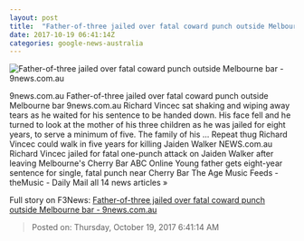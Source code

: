 ```yaml
---
layout: post
title:  "Father-of-three jailed over fatal coward punch outside Melbourne bar - 9news.com.au"
date: 2017-10-19 06:41:14Z
categories: google-news-australia
---
```


![Father-of-three jailed over fatal coward punch outside Melbourne bar - 9news.com.au](http://prod.static9.net.au/_/media/2017/10/19/17/35/vincec.jpg)

9news.com.au Father-of-three jailed over fatal coward punch outside Melbourne bar 9news.com.au Richard Vincec sat shaking and wiping away tears as he waited for his sentence to be handed down. His face fell and he turned to look at the mother of his three children as he was jailed for eight years, to serve a minimum of five. The family of his ... Repeat thug Richard Vincec could walk in five years for killing Jaiden Walker NEWS.com.au Richard Vincec jailed for fatal one-punch attack on Jaiden Walker after leaving Melbourne's Cherry Bar ABC Online Young father gets eight-year sentence for single, fatal punch near Cherry Bar The Age Music Feeds - theMusic - Daily Mail all 14 news articles »


Full story on F3News: [Father-of-three jailed over fatal coward punch outside Melbourne bar - 9news.com.au](http://www.f3nws.com/n/tmAaPH)

> Posted on: Thursday, October 19, 2017 6:41:14 AM
